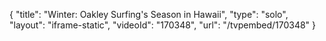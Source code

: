 {
    "title": "Winter: Oakley Surfing's Season in Hawaii",
    "type": "solo",
    "layout": "iframe-static",
    "videoId": "170348",
    "url": "\/tvpembed\/170348"
}